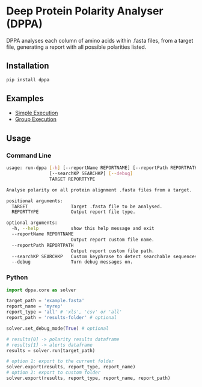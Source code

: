 # Deep Protein Polarity Analyser (DPPA)

DPPA analyses each column of amino acids within .fasta files, from a target file, generating a report with all possible polarities listed.

## Installation
```bash
pip install dppa
```

## Examples

- [Simple Execution](examples/example1-simple.md)
- [Group Execution](examples/example2-group.md)

## Usage
### Command Line

```bash
usage: run-dppa [-h] [--reportName REPORTNAME] [--reportPath REPORTPATH]
                [--searchKP SEARCHKP] [--debug]
                TARGET REPORTTYPE

Analyse polarity on all protein alignment .fasta files from a target.

positional arguments:
  TARGET                Target .fasta file to be analysed.
  REPORTTYPE            Output report file type.

optional arguments:
  -h, --help            show this help message and exit
  --reportName REPORTNAME
                        Output report custom file name.
  --reportPath REPORTPATH
                        Output report custom file path.
  --searchKP SEARCHKP   Custom keyphrase to detect searchable sequences.
  --debug               Turn debug messages on.
```

### Python

```python
import dppa.core as solver

target_path = 'example.fasta'
report_name = 'myrep'
report_type = 'all' # 'xls', 'csv' or 'all'
report_path = 'results-folder' # optional

solver.set_debug_mode(True) # optional

# results[0] -> polarity results dataframe
# results[1] -> alerts dataframe
results = solver.run(target_path)

# option 1: export to the current folder
solver.export(results, report_type, report_name)
# option 2: export to custom folder
solver.export(results, report_type, report_name, report_path)
```